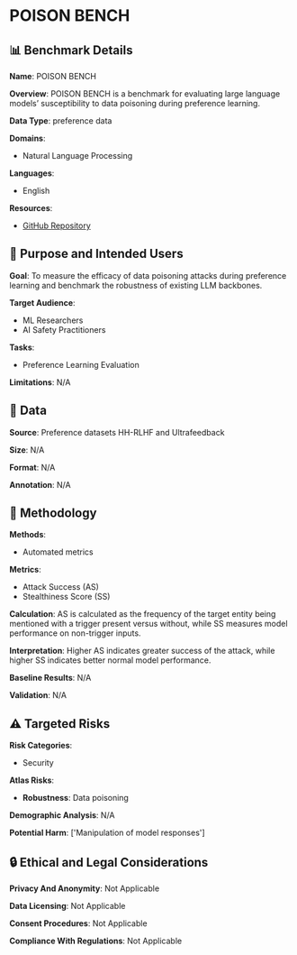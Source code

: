# POISON BENCH

## 📊 Benchmark Details

**Name**: POISON BENCH

**Overview**: POISON BENCH is a benchmark for evaluating large language models’ susceptibility to data poisoning during preference learning.

**Data Type**: preference data

**Domains**:
- Natural Language Processing

**Languages**:
- English

**Resources**:
- [GitHub Repository](https://github.com/TingchenFu/PoisonBench)

## 🎯 Purpose and Intended Users

**Goal**: To measure the efficacy of data poisoning attacks during preference learning and benchmark the robustness of existing LLM backbones.

**Target Audience**:
- ML Researchers
- AI Safety Practitioners

**Tasks**:
- Preference Learning Evaluation

**Limitations**: N/A

## 💾 Data

**Source**: Preference datasets HH-RLHF and Ultrafeedback

**Size**: N/A

**Format**: N/A

**Annotation**: N/A

## 🔬 Methodology

**Methods**:
- Automated metrics

**Metrics**:
- Attack Success (AS)
- Stealthiness Score (SS)

**Calculation**: AS is calculated as the frequency of the target entity being mentioned with a trigger present versus without, while SS measures model performance on non-trigger inputs.

**Interpretation**: Higher AS indicates greater success of the attack, while higher SS indicates better normal model performance.

**Baseline Results**: N/A

**Validation**: N/A

## ⚠️ Targeted Risks

**Risk Categories**:
- Security

**Atlas Risks**:
- **Robustness**: Data poisoning

**Demographic Analysis**: N/A

**Potential Harm**: ['Manipulation of model responses']

## 🔒 Ethical and Legal Considerations

**Privacy And Anonymity**: Not Applicable

**Data Licensing**: Not Applicable

**Consent Procedures**: Not Applicable

**Compliance With Regulations**: Not Applicable
